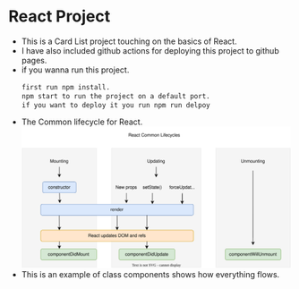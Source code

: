 # React Project

- This is a Card List project touching on the basics of React.
- I have also included github actions for deploying this project to github pages.
- if you wanna run this project.
  ```
  first run npm install.
  npm start to run the project on a default port.
  if you want to deploy it you run npm run delpoy
  ```
- The Common lifecycle for React.
  <img src="./React lifecycle.drawio.svg">
- This is an example of class components shows how everything flows.
